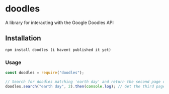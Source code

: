 # doodles
A library for interacting with the Google Doodles API

## Installation
```npm install doodles (i havent published it yet)```

### Usage
```js
const doodles = require("doodles");

// Search for doodles matching 'earth day' and return the second page of results, if the 'page' param is not included, it defaults to page one.
doodles.search("earth day", 2).then(console.log); // Get the third page (If you're confused, remember, arrays start at 0)
```
